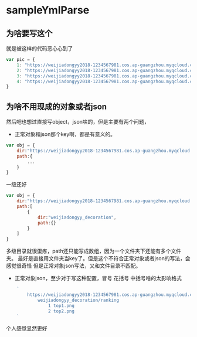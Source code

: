 # sampleYmlParse
## 为啥要写这个
就是被这样的代码恶心心到了
```javascript
var pic = {
    1: "https://weijiadongyy2018-1234567981.cos.ap-guangzhou.myqcloud.com/weijiadongyy_decoration/ranking/top1.png",
    2: "https://weijiadongyy2018-1234567981.cos.ap-guangzhou.myqcloud.com/weijiadongyy_decoration/ranking/top2.png",
    3: "https://weijiadongyy2018-1234567981.cos.ap-guangzhou.myqcloud.com/weijiadongyy_decoration/ranking/top3.png",
    4: "https://weijiadongyy2018-1234567981.cos.ap-guangzhou.myqcloud.com/weijiadongyy_decoration/ranking/top4.png",
}
```
## 为啥不用现成的对象或者json

然后吧也想过直接写object，json啥的，但是主要有两个问题，

- 正常对象和json那个key啊，都是有意义的。
```javascript
var obj = {
    dir:"https://weijiadongyy2018-1234567981.cos.ap-guangzhou.myqcloud.com"
    path:{
        ...
    }
}
```

一级还好
```javascript
var obj = {
    dir:"https://weijiadongyy2018-1234567981.cos.ap-guangzhou.myqcloud.com"
    path:[
        {
            dir:"weijiadongyy_decoration",
            path:{}
        }
    ]
}
```
多级目录就很蛋疼，path还只能写成数组，因为一个文件夹下还能有多个文件夹。
最好是直接用文件夹当key了。但是这个不符合正常对象或者json的写法，会感觉很奇怪
但是正常对象json写法，又和文件目录不匹配。

- 正常对象json，至少对于写这种配置，冒号 花括号 中括号啥的太影响格式
```javascript
    `
        https://weijiadongyy2018-1234567981.cos.ap-guangzhou.myqcloud.com
            weijiadongyy_decoration/ranking
                1 top1.png
                2 top2.png
    `
```
个人感觉显然更好

